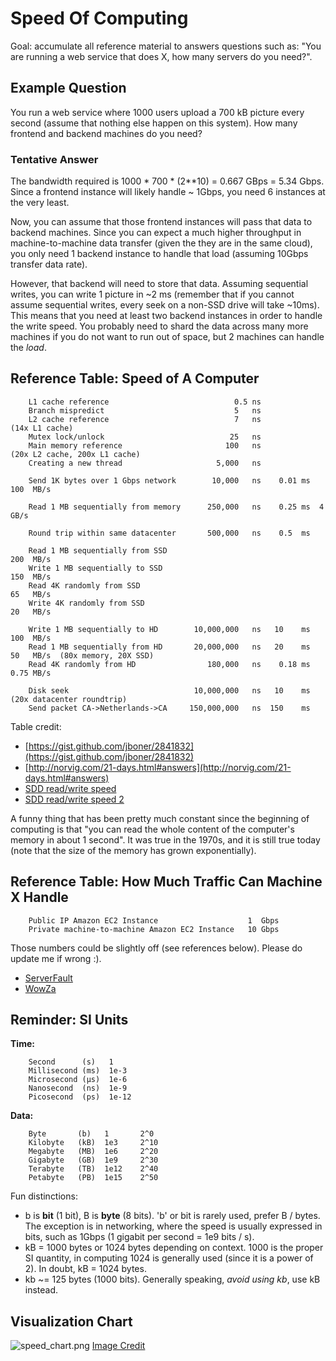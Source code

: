 
# Speed Of Computing

Goal: accumulate all reference material to answers questions such as: "You are running a web service that does X, how many servers do you need?".

## Example Question

You run a web service where 1000 users upload a 700 kB picture every second (assume that nothing else happen on this system). How many frontend and backend machines do you need?

### Tentative Answer

The bandwidth required is 1000 * 700 * (2**10) = 0.667 GBps = 5.34 Gbps.
Since a frontend instance will likely handle ~ 1Gbps, you need 6 instances at the very least.

Now, you can assume that those frontend instances will pass that data to backend machines. Since you can expect a much higher throughput in machine-to-machine data transfer (given the they are in the same cloud), you only need 1 backend instance to handle that load (assuming 10Gbps transfer data rate).

However, that backend will need to store that data. Assuming sequential writes, you can write 1 picture in ~2 ms (remember that if you cannot assume sequential writes, every seek on a non-SSD drive will take ~10ms). This means that you need at least two backend instances in order to handle the write speed. You probably need to shard the data across many more machines if you do not want to run out of space, but 2 machines can handle the _load_.

## Reference Table: Speed of A Computer

        L1 cache reference                            0.5 ns
        Branch mispredict                             5   ns
        L2 cache reference                            7   ns                        (14x L1 cache)
        Mutex lock/unlock                            25   ns
        Main memory reference                       100   ns                        (20x L2 cache, 200x L1 cache)
        Creating a new thread                     5,000   ns
        
        Send 1K bytes over 1 Gbps network        10,000   ns    0.01 ms  100  MB/s
        
        Read 1 MB sequentially from memory      250,000   ns    0.25 ms  4    GB/s
        
        Round trip within same datacenter       500,000   ns    0.5  ms
        
        Read 1 MB sequentially from SSD                                  200  MB/s
        Write 1 MB sequentially to SSD                                   150  MB/s
        Read 4K randomly from SSD                                        65   MB/s
        Write 4K randomly from SSD                                       20   MB/s
        
        Write 1 MB sequentially to HD        10,000,000   ns   10    ms  100  MB/s
        Read 1 MB sequentially from HD       20,000,000   ns   20    ms  50   MB/s  (80x memory, 20X SSD)
        Read 4K randomly from HD                180,000   ns    0.18 ms  0.75 MB/s
        
        Disk seek                            10,000,000   ns   10    ms             (20x datacenter roundtrip)
        Send packet CA->Netherlands->CA     150,000,000   ns  150    ms

Table credit: 

- [https://gist.github.com/jboner/2841832](https://gist.github.com/jboner/2841832)
- [http://norvig.com/21-days.html#answers](http://norvig.com/21-days.html#answers)
- [SDD read/write speed](http://www.tomshardware.com/reviews/ssd-upgrade-hdd-performance,3023-6.html)
- [SDD read/write speed 2](http://hdd.userbenchmark.com/Seagate-Barracuda-720014-3TB/Rating/1374)

A funny thing that has been pretty much constant since the beginning of computing is that "you can read the whole content of the computer's memory in about 1 second". It was true in the 1970s, and it is still true today (note that the size of the memory has grown exponentially).

## Reference Table: How Much Traffic Can Machine X Handle

        Public IP Amazon EC2 Instance                    1  Gbps
        Private machine-to-machine Amazon EC2 Instance   10 Gbps

Those numbers could be slightly off (see references below). Please do update me if wrong :).
        
- [ServerFault](http://serverfault.com/questions/570879/1-73-gbps-at-best-on-an-amazon-ec2-10-gigabit-instance)
- [WowZa](http://www.wowza.com/forums/showthread.php?34985-Maxing-out-a-c3-8xlarge-instance-500-1000-or-2000-simultaneous-viewers/page2)

## Reminder: SI Units

**Time:**

        Second      (s)   1
        Millisecond (ms)  1e-3
        Microsecond (μs)  1e-6
        Nanosecond  (ns)  1e-9
        Picosecond  (ps)  1e-12

**Data:**

        Byte       (b)   1       2^0
        Kilobyte   (kB)  1e3     2^10
        Megabyte   (MB)  1e6     2^20
        Gigabyte   (GB)  1e9     2^30
        Terabyte   (TB)  1e12    2^40
        Petabyte   (PB)  1e15    2^50

Fun distinctions:

- b is **bit** (1 bit), B is **byte** (8 bits). 'b' or bit is rarely used, prefer B / bytes. The exception is in networking, where the speed is usually expressed in bits, such as 1Gbps (1 gigabit per second = 1e9 bits / s).
- kB = 1000 bytes or 1024 bytes depending on context. 1000 is the proper SI quantity, in computing 1024 is generally used (since it is a power of 2). In doubt, kB = 1024 bytes.
- kb ~= 125 bytes (1000 bits). Generally speaking, _avoid using kb_, use kB instead.
        
## Visualization Chart

![speed_chart.png](../../static/speed_chart.png)
[Image Credit](https://gist.github.com/hellerbarde/2843375)

